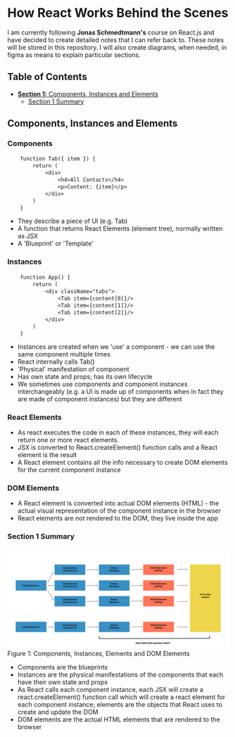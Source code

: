 # How React Works Behind the Scenes

I am currently following **Jonas Schmedtmann's** course on React.js and have decided to create detailed notes that I can refer back to. These notes will be stored in this repository. I will also create diagrams, when needed, in figma as means to explain particular sections.

## Table of Contents

- [**Section 1:** Components, Instances and Elements](#components-instances-and-elements)
  - [Section 1 Summary](#section-1-summary)

## Components, Instances and Elements

### Components

```JSX
    function Tab({ item }) {
        return (
            <div>
                <h4>All Contacts</h4>
                <p>Content: {item}</p>
            </div>
        )
    }
```

- They describe a piece of UI (e.g. Tab)
- A function that returns React Elements (element tree), normally written as JSX
- A 'Blueprint' or 'Template'

### Instances

```JSX
    function App() {
        return (
            <div className="tabs">
                <Tab item={content[0]}/>
                <Tab item={content[1]}/>
                <Tab item={content[2]}/>
            </div>
        )
    }
```

- Instances are created when we 'use' a component - we can use the same component multiple times
- React internally calls Tab()
- 'Physical' manifestation of component
- Has own state and props; has its own lifecycle
- We sometimes use components and component instances interchangeably (e.g. a UI is made up of components when in fact they are made of component instances) but they are different

### React Elements

- As react executes the code in each of these instances, they will each return one or more react elements.
- JSX is converted to React.createElement() function calls and a React element is the result
- A React element contains all the info necessary to create DOM elements for the current component instance

### DOM Elements

- A React element is converted into actual DOM elements (HTML) - the actual visual representation of the component instance in the browser
- React elements are not rendered to the DOM, they live inside the app

### Section 1 Summary

![Section 1 Summary](./images/01.png)
Figure 1: Components, Instances, Elements and DOM Elements

- Components are the blueprints
- Instances are the physical manifestations of the components that each have their own state and props
- As React calls each component instance, each JSX will create a react.createElement() function call which will create a react element for each component instance; elements are the objects that React uses to create and update the DOM
- DOM elements are the actual HTML elements that are rendered to the browser
